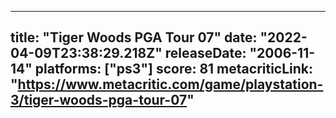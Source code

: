 
---
title: "Tiger Woods PGA Tour 07"
date: "2022-04-09T23:38:29.218Z"
releaseDate: "2006-11-14"
platforms: ["ps3"]
score: 81
metacriticLink: "https://www.metacritic.com/game/playstation-3/tiger-woods-pga-tour-07"
---
